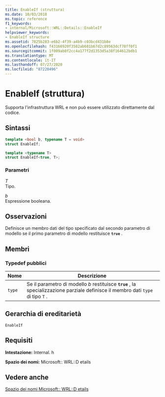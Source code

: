 ```yaml
---
title: EnableIf (struttura)
ms.date: 10/03/2018
ms.topic: reference
f1_keywords:
- internal/Microsoft::WRL::Details::EnableIf
helpviewer_keywords:
- EnableIf structure
ms.assetid: 7825b283-e6b2-4f39-a4b9-c03bcd431b8e
ms.openlocfilehash: f43166920f3582ab681b67d2c89563dcf78ff0f1
ms.sourcegitcommit: 1f009ab0f2cc4a177f2d1353d5a38f164612bdb1
ms.translationtype: MT
ms.contentlocale: it-IT
ms.lasthandoff: 07/27/2020
ms.locfileid: "87220496"
---
```

# <a name="enableif-structure"></a>EnableIf (struttura)

Supporta l'infrastruttura WRL e non può essere utilizzato direttamente dal codice.

## <a name="syntax"></a>Sintassi

```cpp
template <bool b, typename T = void>
struct EnableIf;

template <typename T>
struct EnableIf<true, T>;
```

### <a name="parameters"></a>Parametri

*T*<br/>
Tipo.

*b*<br/>
Espressione booleana.

## <a name="remarks"></a>Osservazioni

Definisce un membro dati del tipo specificato dal secondo parametro di modello se il primo parametro di modello restituisce **`true`** .

## <a name="members"></a>Membri

### <a name="public-typedefs"></a>Typedef pubblici

|Nome|Descrizione|
|----------|-----------------|
|`type`|Se il parametro di modello *b* restituisce **`true`** , la specializzazione parziale definisce il membro dati `type` di tipo `T` .|

## <a name="inheritance-hierarchy"></a>Gerarchia di ereditarietà

`EnableIf`

## <a name="requirements"></a>Requisiti

**Intestazione:** Internal. h

**Spazio dei nomi:** Microsoft:: WRL::D etails

## <a name="see-also"></a>Vedere anche

[Spazio dei nomi Microsoft:: WRL::D etails](microsoft-wrl-details-namespace.md)
